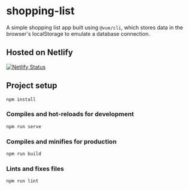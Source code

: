 # shopping-list

A simple shopping list app built using `@vue/cli`, which stores data in the browser's localStorage to emulate a database connection.

## Hosted on Netlify

[![Netlify Status](https://api.netlify.com/api/v1/badges/df892fb3-1a65-45b2-92b9-f5fb286769c3/deploy-status)](https://app.netlify.com/sites/trusting-volhard-30d470/deploys)

## Project setup

```
npm install
```

### Compiles and hot-reloads for development

```
npm run serve
```

### Compiles and minifies for production

```
npm run build
```

### Lints and fixes files

```
npm run lint
```
